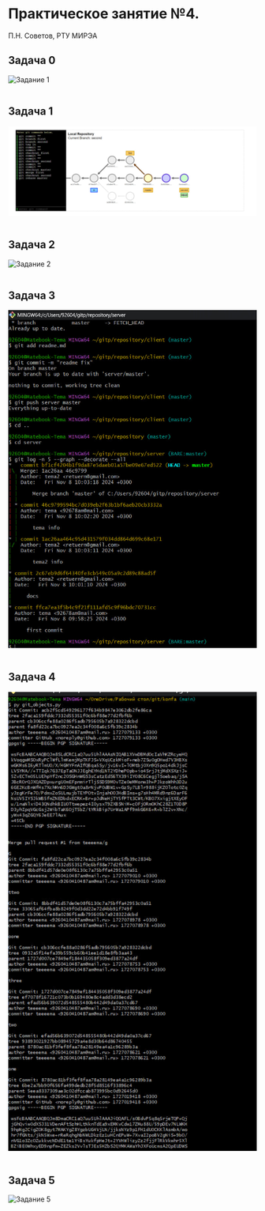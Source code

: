 # Практическое занятие №4.

П.Н. Советов, РТУ МИРЭА

## Задача 0

![Задание 1](https://github.com/teeeema/mingazutdinov.a.r/blob/main/prac_4/0.jpg)

```

```

## Задача 1

![Задание 1](https://github.com/teeeema/mingazutdinov.a.r/blob/main/prac_4/1.jpg)

```

```

## Задача 2

![Задание 2](https://github.com/teeeema/mingazutdinov.a.r/blob/main/prac_4/2.jpg)

```

```

## Задача 3

![Задание 3](https://github.com/teeeema/mingazutdinov.a.r/blob/main/prac_4/3.jpg)

```

```

## Задача 4

![Задание 4](https://github.com/teeeema/mingazutdinov.a.r/blob/main/prac_4/4.jpg)

```

```

## Задача 5

![Задание 5](https://github.com/teeeema/mingazutdinov.a.r/blob/main/prac_4/5.jpg)

```

```
